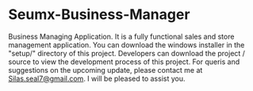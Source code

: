 # Seumx-Business-Manager
Business Managing Application. It is a fully functional sales and store management application. You can download the windows installer in the "setup/" directory of this project.
Developers can download the project / source to view the development process of this project.
For queris and suggestions on the upcoming update, please contact me at Silas.seal7@gmail.com. I will be pleased to assist you.
